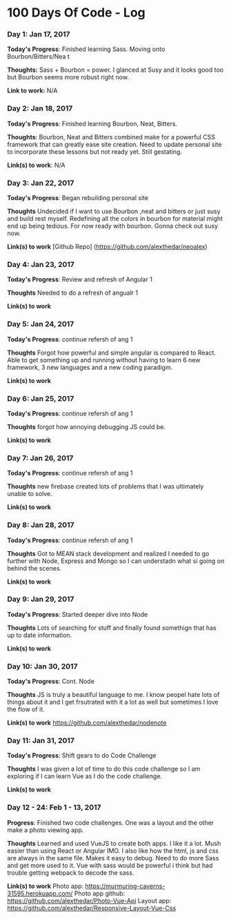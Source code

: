 # 100 Days Of Code - Log

### Day 1: Jan 17, 2017


**Today's Progress**: Finished learning Sass.  Moving onto Bourbon/Bitters/Nea t

**Thoughts:** Sass + Bourbon = power.  I glanced at Susy and it looks good too but Bourbon seems more robust right now.  

**Link to work:** N/A

### Day 2: Jan 18, 2017


**Today's Progress**: Finished learning Bourbon, Neat, Bitters.

**Thoughts**: Bourbon, Neat and Bitters combined make for a powerful CSS framework that can greatly ease site creation.  Need to update personal site to incorporate these lessons but not ready yet.  Still gestating.

**Link(s) to work**: N/A


### Day 3: Jan 22, 2017

**Today's Progress**: Began rebuilding personal site

**Thoughts** Undecided if I want to use Bourbon ,neat and bitters or just susy and build rest myself.  Redefining all the colors in bourbon for material might end up being tedious.  For now ready with bourbon.  Gonna check out susy now.

**Link(s) to work**  [Github Repo] (https://github.com/alexthedar/neoalex)

### Day 4: Jan 23, 2017

**Today's Progress**: Review and refresh of Angular 1

**Thoughts** Needed to do a refresh of angualr 1

**Link(s) to work**  

### Day 5: Jan 24, 2017

**Today's Progress**: continue refersh of ang 1

**Thoughts** Forgot how powerful and simple angular is compared to React.  Able to get something up and running without having to learn 6 new framework, 3 new languages and a new coding paradigm.

**Link(s) to work** 


### Day 6: Jan 25, 2017

**Today's Progress**: continue refersh of ang 1

**Thoughts** forgot how annoying debugging JS could be.

**Link(s) to work** 

### Day 7: Jan 26, 2017

**Today's Progress**: continue refersh of ang 1

**Thoughts** new firebase created lots of problems that I was ultimately unable to solve.

**Link(s) to work** 

### Day 8: Jan 28, 2017

**Today's Progress**: continue refersh of ang 1

**Thoughts** Got to MEAN stack development and realized I needed to go further with Node, Express and Mongo so I can understadn what si going on behind the scenes.

**Link(s) to work** 

### Day 9: Jan 29, 2017

**Today's Progress**: Started deeper dive into Node

**Thoughts** Lots of searching for stuff and finally found somethign that has up to date information.

**Link(s) to work** 

### Day 10: Jan 30, 2017

**Today's Progress**: Cont. Node

**Thoughts** JS is truly a beautiful language to me.  I know peopel hate lots of things about it and I get frsutrated with it a lot as well but sometimes I love the flow of it.

**Link(s) to work** https://github.com/alexthedar/nodenote

### Day 11: Jan 31, 2017

**Today's Progress**: Shift gears to do Code Challenge

**Thoughts** I was given a lot of time to do this code challenge so I am exploring if I can learn Vue as I do the code challenge.

**Link(s) to work** 

### Day 12 - 24: Feb 1 - 13, 2017

**Progress**: Finished two code challenges.  One was a layout and the other make a photo viewing app.

**Thoughts** Learned and used VueJS to create both apps.  I like it a lot.  Mush easier than using React or Angular IMO.  I also like how the html, js and css are always in the same file.  Makes it easy to debug.
Need to do more Sass and get more used to it.  Vue with sass would be powerful i think but had trouble getting webpack to decode the sass.

**Link(s) to work** 
Photo app: https://murmuring-caverns-31595.herokuapp.com/
Photo app github: https://github.com/alexthedar/Photo-Vue-Api
Layout app: https://github.com/alexthedar/Responsive-Layout-Vue-Css
